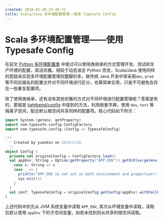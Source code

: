 ```yaml
---
created: 2018-02-28_23-48-31
title: Scala/Java 多环境配置管理——使用 Typesafe Config
---
```


# Scala 多环境配置管理——使用 Typesafe Config

在前文 [Python 多环境配置类](/posts/2018-02/2018-02-24_16-30-16.html) 中提过可以使用类继承的方式管理开发、测试和生产环境的配置，简洁优雅。相较于动态语言 Python 而言，Scala/Java 使用同样的思路来实现多环境配置管理则蹩脚的多。故传统 Java 开发中常采用`dev`, `prod` 等不同后缀名的配置文件对不同环境进行区分，也算简单实用，只是不可避免会存在一些重复配置项。

除了使用类继承，还有没有其他优雅的方式对不同环境进行配置管理呢？答案是有的，那就是 [lightbend/config](https://github.com/lightbend/config#merging-config-trees) 中提到的方法，利用嵌套字典，使用 `dev`, `test` 等隔离子空间，配合默认根空间共享同样的配置项。核心代码如下所示：

```scala
import System.{getenv, getProperty}
import com.typesafe.config.ConfigFactory
import com.typesafe.config.{Config => TypesafeConfig}

/**
  * Created by yuanbin on 2018/2/26.
  */
object Config {
  private val originalConfig = ConfigFactory.load()
  val appEnv: String = Option(getProperty("APP_ENV")).getOrElse(getenv("APP_ENV")) match {
    case s: String => s
    case _ => {
      println("APP_ENV is not set in both environment and properties!!!")
      sys.exit(1)
    }
  }
  val conf: TypesafeConfig = originalConfig.getConfig(appEnv).withFallback(originalConfig)
}
```

上述代码中优先从 JVM 系统变量中读取 `APP_ENV`, 其次从环境变量中读取，读取后默认使用 `appEnv` 下的子空间变量，如若未找到则从共享的根空间读取。